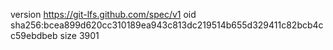 version https://git-lfs.github.com/spec/v1
oid sha256:bcea899d620cc310189ea943c813dc219514b655d329411c82bcb4cc59ebdbeb
size 3901
